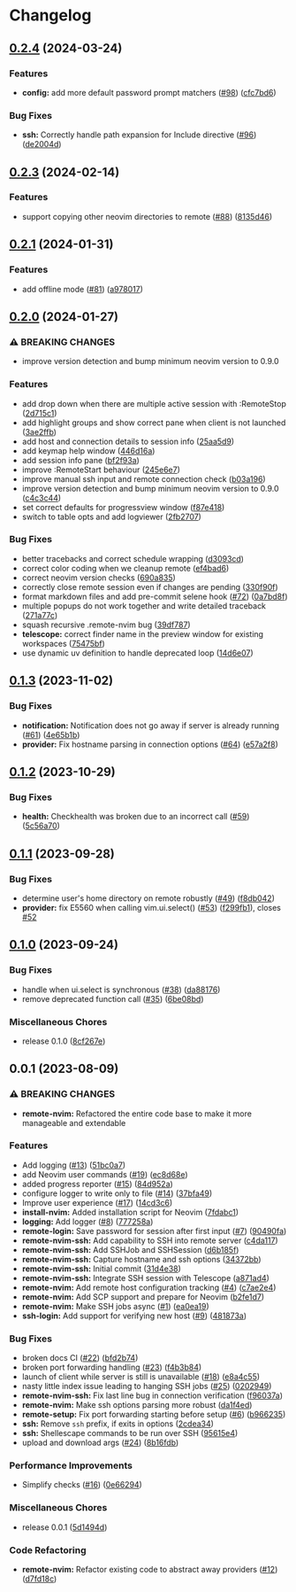 # Changelog

## [0.2.4](https://github.com/amitds1997/remote-nvim.nvim/compare/v0.2.3...v0.2.4) (2024-03-24)


### Features

* **config:** add more default password prompt matchers ([#98](https://github.com/amitds1997/remote-nvim.nvim/issues/98)) ([cfc7bd6](https://github.com/amitds1997/remote-nvim.nvim/commit/cfc7bd63d7f36c5cbef11fac7cb9b8f388eac7ec))


### Bug Fixes

* **ssh:** Correctly handle path expansion for Include directive ([#96](https://github.com/amitds1997/remote-nvim.nvim/issues/96)) ([de2004d](https://github.com/amitds1997/remote-nvim.nvim/commit/de2004d8af5e714f7744ecb0c267bbd832f17ca7))

## [0.2.3](https://github.com/amitds1997/remote-nvim.nvim/compare/v0.2.2...v0.2.3) (2024-02-14)


### Features

* support copying other neovim directories to remote ([#88](https://github.com/amitds1997/remote-nvim.nvim/issues/88)) ([8135d46](https://github.com/amitds1997/remote-nvim.nvim/commit/8135d462047297e236d38f1e6d9eb4b506ca2154))

## [0.2.1](https://github.com/amitds1997/remote-nvim.nvim/compare/v0.2.0...v0.2.1) (2024-01-31)


### Features

* add offline mode ([#81](https://github.com/amitds1997/remote-nvim.nvim/issues/81)) ([a978017](https://github.com/amitds1997/remote-nvim.nvim/commit/a978017cc6878c862bb830334b3c51ff6e535a05))

## [0.2.0](https://github.com/amitds1997/remote-nvim.nvim/compare/v0.1.3...v0.2.0) (2024-01-27)


### ⚠ BREAKING CHANGES

* improve version detection and bump minimum neovim version to 0.9.0

### Features

* add drop down when there are multiple active session with :RemoteStop ([2d715c1](https://github.com/amitds1997/remote-nvim.nvim/commit/2d715c1a960bf3a72844e4ebaac60fc467030955))
* add highlight groups and show correct pane when client is not launched ([3ae2ffb](https://github.com/amitds1997/remote-nvim.nvim/commit/3ae2ffb8fb3854b2c389d3bb9318588ef77264a6))
* add host and connection details to session info ([25aa5d9](https://github.com/amitds1997/remote-nvim.nvim/commit/25aa5d9e595760be851de77e3714545f19e3d78b))
* add keymap help window ([446d16a](https://github.com/amitds1997/remote-nvim.nvim/commit/446d16a06757585ff566a11b3c38cde41d9fe3fd))
* add session info pane ([bf2f93a](https://github.com/amitds1997/remote-nvim.nvim/commit/bf2f93a822f4bf713d3f47ad5e74307eae2ae987))
* improve :RemoteStart behaviour ([245e6e7](https://github.com/amitds1997/remote-nvim.nvim/commit/245e6e7ed315c857a9f0aa110f17c9b12e821fe0))
* improve manual ssh input and remote connection check ([b03a196](https://github.com/amitds1997/remote-nvim.nvim/commit/b03a196e236a3f28243a4dcdc267a32f3f5c124c))
* improve version detection and bump minimum neovim version to 0.9.0 ([c4c3c44](https://github.com/amitds1997/remote-nvim.nvim/commit/c4c3c44b666abf5e1195483a2c3a09f86f5311ba))
* set correct defaults for progressview window ([f87e418](https://github.com/amitds1997/remote-nvim.nvim/commit/f87e418c0f96eec5ee309ac5e24d9e299dac49ef))
* switch to table opts and add logviewer ([2fb2707](https://github.com/amitds1997/remote-nvim.nvim/commit/2fb2707e6677c786cec554c63248cad97d6fd54f))


### Bug Fixes

* better tracebacks and correct schedule wrapping ([d3093cd](https://github.com/amitds1997/remote-nvim.nvim/commit/d3093cd30d5b372d577faf81247b7498bdcabd67))
* correct color coding when we cleanup remote ([ef4bad6](https://github.com/amitds1997/remote-nvim.nvim/commit/ef4bad6d774480ae9af998fcdecaafd2312edb2c))
* correct neovim version checks ([690a835](https://github.com/amitds1997/remote-nvim.nvim/commit/690a835cc247be8dc4c9b6d23b3aa386047109b4))
* correctly close remote session even if changes are pending ([330f90f](https://github.com/amitds1997/remote-nvim.nvim/commit/330f90f88c223206fb0af4e1979fa4b6a96aaef7))
* format markdown files and add pre-commit selene hook ([#72](https://github.com/amitds1997/remote-nvim.nvim/issues/72)) ([0a7bd8f](https://github.com/amitds1997/remote-nvim.nvim/commit/0a7bd8ff05834899961d165654b6556f61a35129))
* multiple popups do not work together and write detailed traceback ([271a77c](https://github.com/amitds1997/remote-nvim.nvim/commit/271a77cbd86a121a1a53cf3f5bfe2d4088fba261))
* squash recursive .remote-nvim bug ([39df787](https://github.com/amitds1997/remote-nvim.nvim/commit/39df787f1f85eb61f9ac309e685af99b3b5d5b18))
* **telescope:** correct finder name in the preview window for existing workspaces ([75475bf](https://github.com/amitds1997/remote-nvim.nvim/commit/75475bff57b20a9b8ee999828d8093a949b6feb8))
* use dynamic uv definition to handle deprecated loop ([14d6e07](https://github.com/amitds1997/remote-nvim.nvim/commit/14d6e0765b09cd028dbdd5f513de68b52e7b367a))

## [0.1.3](https://github.com/amitds1997/remote-nvim.nvim/compare/v0.1.2...v0.1.3) (2023-11-02)


### Bug Fixes

* **notification:** Notification does not go away if server is already running ([#61](https://github.com/amitds1997/remote-nvim.nvim/issues/61)) ([4e65b1b](https://github.com/amitds1997/remote-nvim.nvim/commit/4e65b1bfa4d0aa05bb6a134af8091ca982e71492))
* **provider:** Fix hostname parsing in connection options ([#64](https://github.com/amitds1997/remote-nvim.nvim/issues/64)) ([e57a2f8](https://github.com/amitds1997/remote-nvim.nvim/commit/e57a2f890727bd77af096487826680a594766e1f))

## [0.1.2](https://github.com/amitds1997/remote-nvim.nvim/compare/v0.1.1...v0.1.2) (2023-10-29)


### Bug Fixes

* **health:** Checkhealth was broken due to an incorrect call ([#59](https://github.com/amitds1997/remote-nvim.nvim/issues/59)) ([5c56a70](https://github.com/amitds1997/remote-nvim.nvim/commit/5c56a700028b0f6e18810d86f218c8abb14b8842))

## [0.1.1](https://github.com/amitds1997/remote-nvim.nvim/compare/v0.1.0...v0.1.1) (2023-09-28)


### Bug Fixes

* determine user's home directory on remote robustly ([#49](https://github.com/amitds1997/remote-nvim.nvim/issues/49)) ([f8db042](https://github.com/amitds1997/remote-nvim.nvim/commit/f8db0420e6d28d93cd23efd7fa6e1b5fdbb726ad))
* **provider:** fix E5560 when calling vim.ui.select() ([#53](https://github.com/amitds1997/remote-nvim.nvim/issues/53)) ([f299fb1](https://github.com/amitds1997/remote-nvim.nvim/commit/f299fb14e49cf0060911016290742bae847e1dc7)), closes [#52](https://github.com/amitds1997/remote-nvim.nvim/issues/52)

## [0.1.0](https://github.com/amitds1997/remote-nvim.nvim/compare/v0.0.1...v0.1.0) (2023-09-24)


### Bug Fixes

* handle when ui.select is synchronous ([#38](https://github.com/amitds1997/remote-nvim.nvim/issues/38)) ([da88176](https://github.com/amitds1997/remote-nvim.nvim/commit/da881769f9136620e6ce4691e4bfb953d9fc6361))
* remove deprecated function call ([#35](https://github.com/amitds1997/remote-nvim.nvim/issues/35)) ([6be08bd](https://github.com/amitds1997/remote-nvim.nvim/commit/6be08bd6ae90faebea0ceb59059d0ad182ed6e16))


### Miscellaneous Chores

* release 0.1.0 ([8cf267e](https://github.com/amitds1997/remote-nvim.nvim/commit/8cf267e19b27546fa63ee99c6ab97fe3f4068fe4))

## 0.0.1 (2023-08-09)


### ⚠ BREAKING CHANGES

* **remote-nvim:** Refactored the entire code base to make it more manageable and extendable

### Features

* Add logging ([#13](https://github.com/amitds1997/remote-nvim.nvim/issues/13)) ([51bc0a7](https://github.com/amitds1997/remote-nvim.nvim/commit/51bc0a7c263c58ea4a17868d2b3afaef16b936f3))
* add Neovim user commands ([#19](https://github.com/amitds1997/remote-nvim.nvim/issues/19)) ([ec8d68e](https://github.com/amitds1997/remote-nvim.nvim/commit/ec8d68ecb308301326b2fcfff284d6c987ef3d37))
* added progress reporter ([#15](https://github.com/amitds1997/remote-nvim.nvim/issues/15)) ([84d952a](https://github.com/amitds1997/remote-nvim.nvim/commit/84d952af68de2991af7c30cd5742bebc1c9bd661))
* configure logger to write only to file ([#14](https://github.com/amitds1997/remote-nvim.nvim/issues/14)) ([37bfa49](https://github.com/amitds1997/remote-nvim.nvim/commit/37bfa49b51e326a418ec3b5c6ffa9ef1a24367a6))
* Improve user experience ([#17](https://github.com/amitds1997/remote-nvim.nvim/issues/17)) ([14cd3c6](https://github.com/amitds1997/remote-nvim.nvim/commit/14cd3c607b98bd35ddb8690e8a21c4a42dba0d45))
* **install-nvim:** Added installation script for Neovim ([7fdabc1](https://github.com/amitds1997/remote-nvim.nvim/commit/7fdabc1153c0965539b8d41dcff4cc8b2957c084))
* **logging:** Add logger ([#8](https://github.com/amitds1997/remote-nvim.nvim/issues/8)) ([777258a](https://github.com/amitds1997/remote-nvim.nvim/commit/777258aa951ab39bad8ea83075569ecdeb976d41))
* **remote-login:** Save password for session after first input ([#7](https://github.com/amitds1997/remote-nvim.nvim/issues/7)) ([90490fa](https://github.com/amitds1997/remote-nvim.nvim/commit/90490faebe7de5cbeabadb23ae13216cb17b5037))
* **remote-nvim-ssh:** Add capability to SSH into remote server ([c4da117](https://github.com/amitds1997/remote-nvim.nvim/commit/c4da1177d1517b577e55e9a8f49b1f22edb4bfd5))
* **remote-nvim-ssh:** Add SSHJob and SSHSession ([d6b185f](https://github.com/amitds1997/remote-nvim.nvim/commit/d6b185f79fbb292344ada4faa4a222e7ae969af4))
* **remote-nvim-ssh:** Capture hostname and ssh options ([34372bb](https://github.com/amitds1997/remote-nvim.nvim/commit/34372bbd90f2987d785fe5662a02e57c39a66f23))
* **remote-nvim-ssh:** Initial commit ([31d4e38](https://github.com/amitds1997/remote-nvim.nvim/commit/31d4e38fa6ea4373f694a871449252e5ab5ccd57))
* **remote-nvim-ssh:** Integrate SSH session with Telescope ([a871ad4](https://github.com/amitds1997/remote-nvim.nvim/commit/a871ad478311cf8f3482f910a50978cc5879ebfc))
* **remote-nvim:** Add remote host configuration tracking ([#4](https://github.com/amitds1997/remote-nvim.nvim/issues/4)) ([c7ae2e4](https://github.com/amitds1997/remote-nvim.nvim/commit/c7ae2e416962b10c850d38d42f28437bf05de83b))
* **remote-nvim:** Add SCP support and prepare for Neovim ([b2fe1d7](https://github.com/amitds1997/remote-nvim.nvim/commit/b2fe1d79b80623c9a37a16d3fdfca1b2d3234f27))
* **remote-nvim:** Make SSH jobs async ([#1](https://github.com/amitds1997/remote-nvim.nvim/issues/1)) ([ea0ea19](https://github.com/amitds1997/remote-nvim.nvim/commit/ea0ea1920aabd990f149341c485196526a4c9d74))
* **ssh-login:** Add support for verifying new host ([#9](https://github.com/amitds1997/remote-nvim.nvim/issues/9)) ([481873a](https://github.com/amitds1997/remote-nvim.nvim/commit/481873adb762ab888dc8a93ade81804422be3b9f))


### Bug Fixes

* broken docs CI ([#22](https://github.com/amitds1997/remote-nvim.nvim/issues/22)) ([bfd2b74](https://github.com/amitds1997/remote-nvim.nvim/commit/bfd2b74b9244eb5d3c5f22cb821f1cf944c981da))
* broken port forwarding handling ([#23](https://github.com/amitds1997/remote-nvim.nvim/issues/23)) ([f4b3b84](https://github.com/amitds1997/remote-nvim.nvim/commit/f4b3b844ad11100c953501f464cc64adc8c7e22b))
* launch of client while server is still is unavailable ([#18](https://github.com/amitds1997/remote-nvim.nvim/issues/18)) ([e8a4c55](https://github.com/amitds1997/remote-nvim.nvim/commit/e8a4c551d062b8b720db674a0380c31bd89e01a0))
* nasty little index issue leading to hanging SSH jobs ([#25](https://github.com/amitds1997/remote-nvim.nvim/issues/25)) ([0202949](https://github.com/amitds1997/remote-nvim.nvim/commit/0202949e81e8560c2d83f506af100833caafdc78))
* **remote-nvim-ssh:** Fix last line bug in connection verification ([f96037a](https://github.com/amitds1997/remote-nvim.nvim/commit/f96037a9f1a3500e4e2d41b6ca9b7516e4df01f6))
* **remote-nvim:** Make ssh options parsing more robust ([da1f4ed](https://github.com/amitds1997/remote-nvim.nvim/commit/da1f4ed62fca078aec4347fa1b0e8ff17b4ce8ca))
* **remote-setup:** Fix port forwarding starting before setup ([#6](https://github.com/amitds1997/remote-nvim.nvim/issues/6)) ([b966235](https://github.com/amitds1997/remote-nvim.nvim/commit/b9662351c23a279969935a4127c0826bfc02d7f3))
* **ssh:** Remove `ssh` prefix, if exits in options ([2cdea34](https://github.com/amitds1997/remote-nvim.nvim/commit/2cdea348af52eb6e04987f6f1b73520aa384ffc9))
* **ssh:** Shellescape commands to be run over SSH ([95615e4](https://github.com/amitds1997/remote-nvim.nvim/commit/95615e40746a01a5492d729aac363e1e855fd078))
* upload and download args ([#24](https://github.com/amitds1997/remote-nvim.nvim/issues/24)) ([8b16fdb](https://github.com/amitds1997/remote-nvim.nvim/commit/8b16fdb9ca71c9df321d5df683a88e4a37f87987))


### Performance Improvements

* Simplify checks ([#16](https://github.com/amitds1997/remote-nvim.nvim/issues/16)) ([0e66294](https://github.com/amitds1997/remote-nvim.nvim/commit/0e66294b671ae9568ea6d36e1ba7f68434e9995a))


### Miscellaneous Chores

* release 0.0.1 ([5d1494d](https://github.com/amitds1997/remote-nvim.nvim/commit/5d1494dd9997e31fadbf0f7aa4a5509ae0e48034))


### Code Refactoring

* **remote-nvim:** Refactor existing code to abstract away providers ([#12](https://github.com/amitds1997/remote-nvim.nvim/issues/12)) ([d7fd18c](https://github.com/amitds1997/remote-nvim.nvim/commit/d7fd18c757b6ea0775dc79b45243d25ace58ba9a))
